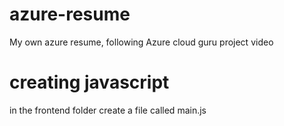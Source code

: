 # azure-resume
My own azure resume, following Azure cloud guru project video


# creating javascript
in the frontend folder create a file called main.js